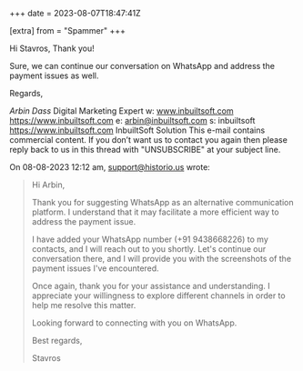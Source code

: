 +++
date = 2023-08-07T18:47:41Z

[extra]
from = "Spammer"
+++

Hi Stavros,
Thank you!

Sure, we can continue our conversation on WhatsApp and address the 
payment issues as well.

Regards,

*Arbin Dass*
Digital Marketing Expert
w: www.inbuiltsoft.com <https://www.inbuiltsoft.com>
e: arbin@inbuiltsoft.com
s: inbuiltsoft <https://www.inbuiltsoft.com>
InbuiltSoft Solution
This e-mail contains commercial content. If you don’t want us to contact 
you again then please reply back to us in this thread with "UNSUBSCRIBE" 
at your subject line.

On 08-08-2023 12:12 am, support@historio.us wrote:
> Hi Arbin,
>
> Thank you for suggesting WhatsApp as an alternative communication platform. I understand that it may facilitate a more efficient way to address the payment issue.
>
> I have added your WhatsApp number (+91 9438668226) to my contacts, and I will reach out to you shortly. Let's continue our conversation there, and I will provide you with the screenshots of the payment issues I've encountered.
>
> Once again, thank you for your assistance and understanding. I appreciate your willingness to explore different channels in order to help me resolve this matter.
>
> Looking forward to connecting with you on WhatsApp.
>
> Best regards,
>
> Stavros

